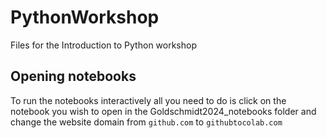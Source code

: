 # PythonWorkshop
Files for the Introduction to Python workshop

## Opening notebooks
To run the notebooks interactively all you need to do is click on the notebook you wish to open in the Goldschmidt2024_notebooks folder and change the website domain from `github.com` to `githubtocolab.com`
